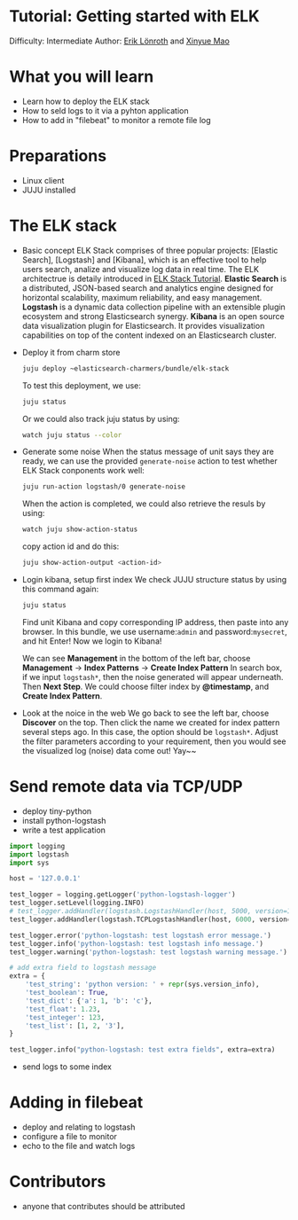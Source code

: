 # Tutorial: Getting started with ELK

Difficulty: Intermediate
Author: [Erik Lönroth] and [Xinyue Mao]

# What you will learn 

* Learn how to deploy the ELK stack
* How to seld logs to it via a pyhton application
* How to add in "filebeat" to monitor a remote file log

# Preparations
* Linux client
* JUJU installed

# The ELK stack
 - Basic concept
   ELK Stack comprises of three popular projects: [Elastic Search], [Logstash] and [Kibana], which is an effective tool to help users search, analize and visualize log data in real time.
   The ELK architectrue is detaily introduced in [ELK Stack Tutorial]. 
   **Elastic Search** is a distributed, JSON-based search and analytics engine designed for horizontal scalability, maximum reliability, and easy management.
   **Logstash** is a dynamic data collection pipeline with an extensible plugin ecosystem and strong Elasticsearch synergy.
   **Kibana** is an open source data visualization plugin for Elasticsearch. It provides visualization capabilities on top of the content indexed on an Elasticsearch cluster.

 - Deploy it from charm store
       
    ```sh
    juju deploy ~elasticsearch-charmers/bundle/elk-stack
    ```
    To test this deployment, we use:
    ```sh
    juju status
    ```
    Or we could also track juju status by using:
    ```sh
    watch juju status --color
    ```
 - Generate some noise
   When the status message of unit says they are ready, we can use the provided `generate-noise` action to test whether ELK Stack conponents work well:
   ```sh
   juju run-action logstash/0 generate-noise
   ```
   When the action is completed, we could also retrieve the resuls by using:
   ```sh
   watch juju show-action-status
   ```
   copy action id and do this:
   ```sh
   juju show-action-output <action-id>
   ```
   
 - Login kibana, setup first index
   We check JUJU structure status by using this command again:
   ```sh
   juju status
   ```
   Find unit Kibana and copy corresponding IP address, then paste into any browser.
   In this bundle, we use username:`admin` and password:`mysecret`, and hit Enter!
   Now we login to Kibana!
   
   We can see **Management** in the bottom of the left bar, choose **Management** -> **Index Patterns** -> **Create Index Pattern**
   In search box, if we input `logstash*`, then the noise generated will appear underneath. Then **Next Step**.
   We could choose filter index by **@timestamp**, and **Create Index Pattern**.
   
 - Look at the noice in the web
   We go back to see the left bar, choose **Discover** on the top. Then click the name we created for index pattern several steps ago. In this case, the option should be `logstash*`.
   Adjust the filter parameters according to your requirement, then you would see the visualized log (noise) data come out! 
   Yay~~
   


# Send remote data via TCP/UDP
 - deploy tiny-python
 - install python-logstash
 - write a test application


```python
import logging
import logstash
import sys

host = '127.0.0.1'

test_logger = logging.getLogger('python-logstash-logger')
test_logger.setLevel(logging.INFO)
# test_logger.addHandler(logstash.LogstashHandler(host, 5000, version=1))
test_logger.addHandler(logstash.TCPLogstashHandler(host, 6000, version=1))

test_logger.error('python-logstash: test logstash error message.')
test_logger.info('python-logstash: test logstash info message.')
test_logger.warning('python-logstash: test logstash warning message.')

# add extra field to logstash message
extra = {
    'test_string': 'python version: ' + repr(sys.version_info),
    'test_boolean': True,
    'test_dict': {'a': 1, 'b': 'c'},
    'test_float': 1.23,
    'test_integer': 123,
    'test_list': [1, 2, '3'],
}

test_logger.info("python-logstash: test extra fields", extra=extra)
```

 - send logs to some index

# Adding in filebeat
 - deploy and relating to logstash
 - configure a file to monitor
 - echo to the file and watch logs

# Contributors
 - anyone that contributes should be attributed

[Erik Lönroth]: http://eriklonroth.wordpress.com
[Xinyue Mao]: http://awesome
[tiny-python]: https://jujucharms.com/new/u/erik-lonroth/tiny-python
[Getting started]: https://docs.jujucharms.com/2.5/en/getting-started
[ELK Stack Tutorial]: https://howtodoinjava.com/microservices/elk-stack-tutorial-example/
